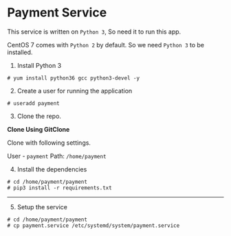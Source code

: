 # Payment Service 

This service is written on `Python 3`, So need it to run this app.

CentOS 7 comes with `Python 2` by default. So we need `Python 3` to be installed.

1. Install Python 3

```
# yum install python36 gcc python3-devel -y
```

2. Create a user for running the application 

```
# useradd payment
```

3. Clone the repo.

**Clone Using GitClone**

Clone with following settings.

User - `payment`
Path: `/home/payment`

4. Install the dependencies

```
# cd /home/payment/payment 
# pip3 install -r requirements.txt
```

****

5. Setup the service 

```
# cd /home/payment/payment
# cp payment.service /etc/systemd/system/payment.service
```
